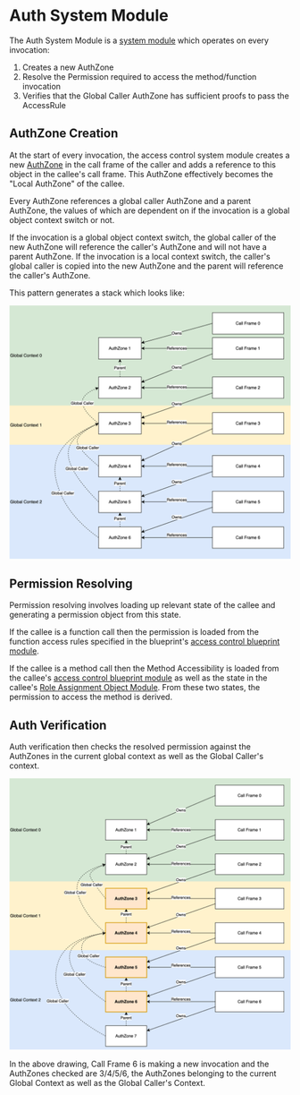 # Auth System Module

The Auth System Module is a [system module](../../architecture/system/system_modules.md) which operates
on every invocation:
1. Creates a new AuthZone
2. Resolve the Permission required to access the method/function invocation
3. Verifies that the Global Caller AuthZone has sufficient proofs to pass the AccessRule

## AuthZone Creation

At the start of every invocation, the access control system module creates a new
[AuthZone](authzone.md) in the call frame of the caller and adds a reference to this object
in the callee's call frame. This AuthZone effectively becomes the "Local AuthZone" of the callee.

Every AuthZone references a global caller AuthZone and a parent AuthZone, the values of which
are dependent on if the invocation is a global object context switch or not.

If the invocation is a global object context switch, the global caller of the new AuthZone
will reference the caller's AuthZone and will not have a parent AuthZone. If the invocation
is a local context switch, the caller's global caller is copied into the new AuthZone and the
parent will reference the caller's AuthZone.

This pattern generates a stack which looks like:

![](auth_stack.drawio.svg)

## Permission Resolving

Permission resolving involves loading up relevant state of the callee and generating a permission
object from this state.

If the callee is a function call then the permission is loaded from the function access rules
specified in the blueprint's [access control blueprint module](blueprint_module.md).

If the callee is a method call then the Method Accessibility is loaded from the callee's
[access control blueprint module](blueprint_module.md) as well as the state in the callee's
[Role Assignment Object Module](role_assignment.md). From these two states, the permission to
access the method is derived.

## Auth Verification

Auth verification then checks the resolved permission against the AuthZones in the current
global context as well as the Global Caller's context.

![](auth_zones.drawio.svg)

In the above drawing, Call Frame 6 is making a new invocation and the AuthZones checked are
3/4/5/6, the AuthZones belonging to the current Global Context as well as the Global Caller's
Context.

